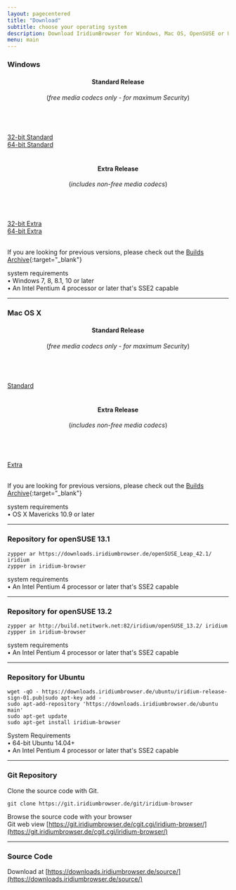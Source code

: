 ```yaml
---
layout: pagecentered
title: "Download"
subtitle: choose your operating system
description: Download IridiumBrowser for Windows, Mac OS, OpenSUSE or Ubuntu
menu: main
---
```

     
<div class="icon fa-windows" style="margin-top:0.7em;"></div>

### Windows ###

<div class="row">
	<div class="12u$">
	<header>
		<h4 style="margin-top:1.5em;">Standard Release</h4>
		<p>(<em>free media codecs only - for maximum Security</em>)</p>
	</header>
	</div>
	<div class="3u 2u(medium) not-small">&nbsp;</div>
	<div class="3u 4u(medium) 12u$(small) align-center"><a class="button small fit download icon fa-download" href="https://downloads.iridiumbrowser.de/windows/51.1.0/iridiumbrowser-51.1.0-x86.msi" title="download 32-bit Standard Release">32-bit Standard</a></div>
	<div class="3u 4u(medium) 12u$(small) align-center"><a class="button small fit download icon fa-download" href="https://downloads.iridiumbrowser.de/windows/51.1.0/iridiumbrowser-51.1.0-x64.msi" title="download 64-bit Standard Release">64-bit Standard</a></div>
	<div class="3u 2u(medium) not-small">&nbsp;</div>
</div>
<div class="row">
	<div class="12u$">
	<header>
		<h4 style="margin-top:1.5em;">Extra Release</h4>
		<p>(<em>includes non-free media codecs</em>)</p>
	</header>
	</div>
	<div class="3u 2u(medium) not-small">&nbsp;</div>
	<div class="3u 4u(medium) 12u$(small) align-center"><a class="button small fit download icon fa-download" href="https://downloads.iridiumbrowser.de/windows/51.1.0/iridiumbrowser-51.1.0-extra-x86.msi" title="download 32-bit Extra Release">32-bit Extra</a></div>
	<div class="3u 4u(medium) 12u$(small) align-center"><a class="button small fit download icon fa-download" href="https://downloads.iridiumbrowser.de/windows/51.1.0/iridiumbrowser-51.1.0-extra-x64.msi" title="download 64-bit Extra Release">64-bit Extra</a></div>
	<div class="3u 2u(medium) not-small">&nbsp;</div>
</div>
     
If you are looking for previous versions, please check out the [Builds Archive](https://downloads.iridiumbrowser.de/windows/){:target="_blank"}

system requirements     
&#8226; Windows 7, 8, 8.1, 10 or later     
&#8226; An Intel Pentium 4 processor or later that's SSE2 capable     
  
---  

<div class="icon fa-apple" style="margin-top:1em;"></div>
  
### Mac OS X ###

<div class="row">
	<div class="12u$">
	<header>
		<h4 style="margin-top:1.5em;">Standard Release</h4>
		<p>(<em>free media codecs only - for maximum Security</em>)</p>
	</header>
	</div>
	<div class="4u 2u(medium) not-small">&nbsp;</div>
	<div class="4u 4u(medium) 12u$(small) align-center"><a class="button small fit download icon fa-download" href="https://downloads.iridiumbrowser.de/macosx/51.1.0/iridium_browser_51.1.0_osx_x64.dmg" title="download Standard Release">Standard</a></div>
	<div class="4u 2u(medium) not-small">&nbsp;</div>
</div>

<div class="row">
	<div class="12u$">
	<header>
		<h4 style="margin-top:1.5em;">Extra Release</h4>
		<p>(<em>includes non-free media codecs</em>)</p>
	</header>
	</div>
	<div class="4u 2u(medium) not-small">&nbsp;</div>
	<div class="4u 4u(medium) 12u$(small) align-center"><a class="button small fit download icon fa-download" href="https://downloads.iridiumbrowser.de/macosx/51.1.0/iridium_browser_extra_51.1.0_osx_x64.dmg" title="download Extra Release">Extra</a></div>
	<div class="4u 2u(medium) not-small">&nbsp;</div>
</div>
     
If you are looking for previous versions, please check out the [Builds Archive](https://downloads.iridiumbrowser.de/macosx/){:target="_blank"}
  
system requirements     
&#8226; OS X Mavericks 10.9 or later     
   
---  
  
<div class="icon fa-database" style="margin-top:1em;"></div>
 
### Repository for openSUSE 13.1 #

	zypper ar https://downloads.iridiumbrowser.de/openSUSE_Leap_42.1/ iridium  
	zypper in iridium-browser
     
system requirements     
&#8226; An Intel Pentium 4 processor or later that's SSE2 capable     
     
---  
  
 <div class="icon fa-database" style="margin-top:1em;"></div>
 
### Repository for openSUSE 13.2 ###


	zypper ar http://build.netitwork.net:82/iridium/openSUSE_13.2/ iridium  
	zypper in iridium-browser
    
system requirements     
&#8226; An Intel Pentium 4 processor or later that's SSE2 capable     
     
---  
  
<div class="icon fa-linux" style="margin-top:1em;"></div> 

### Repository for Ubuntu ###

    wget -qO - https://downloads.iridiumbrowser.de/ubuntu/iridium-release-sign-01.pub|sudo apt-key add -
    sudo apt-add-repository 'https://downloads.iridiumbrowser.de/ubuntu main'
    sudo apt-get update
    sudo apt-get install iridium-browser
     
System Requirements     
&#8226; 64-bit Ubuntu 14.04+     
&#8226; An Intel Pentium 4 processor or later that's SSE2 capable     
     
---  
  
<div class="icon fa-github" style="margin-top:1em;"></div>

### Git Repository ###
Clone the source code with Git.

    git clone https://git.iridiumbrowser.de/git/iridium-browser  

Browse the source code with your browser  
Git web view [https://git.iridiumbrowser.de/cgit.cgi/iridium-browser/](https://git.iridiumbrowser.de/cgit.cgi/iridium-browser/)
  
---  
  
<div class="icon fa-code" style="margin-top:1em;"></div>
  
### Source Code ###
Download at [https://downloads.iridiumbrowser.de/source/](https://downloads.iridiumbrowser.de/source/)